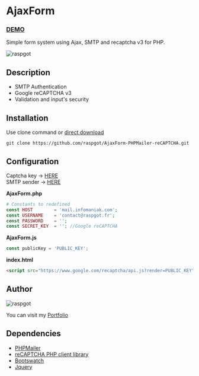 
# AjaxForm

### [DEMO](https://dev.raspgot.fr/github/contact-form-recaptcha-v3)
Simple form system using Ajax, SMTP and recaptcha v3 for PHP.

![raspgot](https://dev.raspgot.fr/github/contact-form-recaptcha-v3/screen.png)

## Description
* SMTP Authentication
* Google reCAPTCHA v3
* Validation and input's security

## Installation
Use clone command or [direct download](https://github.com/raspgot/AjaxForm-PHPMailer-reCAPTCHA/archive/master.zip)
```
git clone https://github.com/raspgot/AjaxForm-PHPMailer-reCAPTCHA.git
```

## Configuration
Captcha key -> [HERE](https://www.google.com/recaptcha/intro/v3.html)   
SMTP sender -> [HERE](https://www.infomaniak.com/fr/hebergement/web-et-mail/hebergement-mail)

**AjaxForm.php**
```php
# Constants to redefined
const HOST        = 'mail.infomaniak.com';
const USERNAME    = 'contact@raspgot.fr';
const PASSWORD    = '';
const SECRET_KEY  = ''; //Google reCAPTCHA
```

**AjaxForm.js**
```javascript
const publicKey = 'PUBLIC_KEY';
```

**index.html**
```html
<script src="https://www.google.com/recaptcha/api.js?render=PUBLIC_KEY"></script>
```

## Author
![raspgot](https://dev.raspgot.fr/github/contact-form-recaptcha-v3/raspgot.png)

You can visit my [Portfolio](https://raspgot.fr)

## Dependencies
* [PHPMailer](https://github.com/PHPMailer/PHPMailer)
* [reCAPTCHA PHP client library](https://github.com/google/recaptcha)
* [Bootswatch](https://bootswatch.com/)
* [Jquery](https://jquery.com/)
